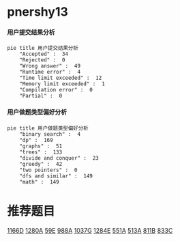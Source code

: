 # pnershy13

<!-- tabs:start -->



#### **用户提交结果分析**

```mermaid
pie title 用户提交结果分析
    "Accepted" :  34
    "Rejected" :  0
    "Wrong answer" :  49
    "Runtime error" :  4
    "Time limit exceeded" :  12
    "Memory limit exceeded" :  1
    "Compilation error" :  0
    "Partial" :  0
```

#### **用户做题类型偏好分析**

```mermaid
pie title 用户做题类型偏好分析
    "binary search" :  4
    "dp" :  169
    "graphs" :  51
    "trees" :  133
    "divide and conquer" :  23
    "greedy" :  42
    "two pointers" :  0
    "dfs and similar" :  149
    "math" :  149
```



<!-- tabs:end -->
# 推荐题目
[1166D](https://codeforces.com/contest/1166/problem/D)
[1280A](https://codeforces.com/contest/1280/problem/A)
[59E](https://codeforces.com/contest/59/problem/E)
[988A](https://codeforces.com/contest/988/problem/A)
[1037G](https://codeforces.com/contest/1037/problem/G)
[1284E](https://codeforces.com/contest/1284/problem/E)
[551A](https://codeforces.com/contest/551/problem/A)
[513A](https://codeforces.com/contest/513/problem/A)
[811B](https://codeforces.com/contest/811/problem/B)
[833C](https://codeforces.com/contest/833/problem/C)
